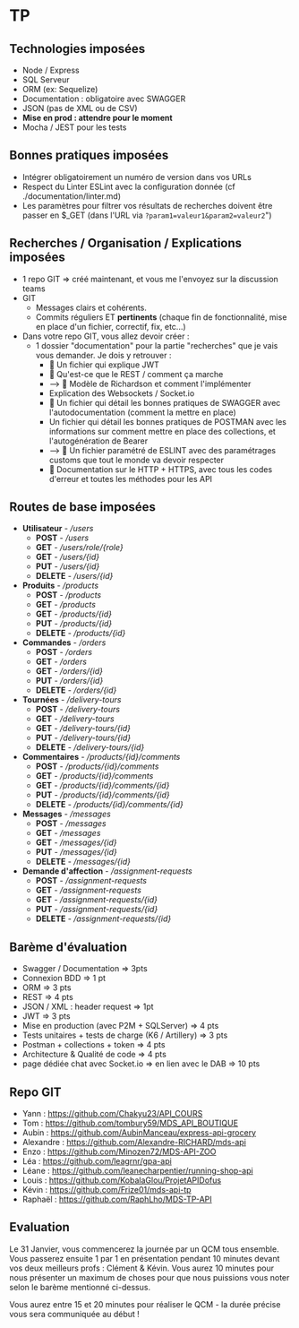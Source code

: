 # TP

## Technologies imposées 
- Node / Express
- SQL Serveur
- ORM (ex: Sequelize)
- Documentation : obligatoire avec SWAGGER
- JSON (pas de XML ou de CSV)
- **Mise en prod : attendre pour le moment**
- Mocha / JEST pour les tests

## Bonnes pratiques imposées 
- Intégrer obligatoirement un numéro de version dans vos URLs
- Respect du Linter ESLint avec la configuration donnée (cf ./documentation/linter.md)
- Les paramètres pour filtrer vos résultats de recherches doivent être passer en $_GET (dans l'URL via ```?param1=valeur1&param2=valeur2```")

## Recherches / Organisation / Explications imposées
- 1 repo GIT => créé maintenant, et vous me l'envoyez sur la discussion teams
- GIT
    - Messages clairs et cohérents. 
    - Commits réguliers ET **pertinents** (chaque fin de fonctionnalité, mise en place d'un fichier, correctif, fix, etc...)
- Dans votre repo GIT, vous allez devoir créer : 
    - 1 dossier "documentation" pour la partie "recherches" que je vais vous demander. Je dois y retrouver : 
        - 💩 Un fichier qui explique JWT
        - 💩 Qu'est-ce que le REST / comment ça marche
        - --> 💩 Modèle de Richardson et comment l'implémenter
        - Explication des Websockets / Socket.io
        - 💩 Un fichier qui détail les bonnes pratiques de SWAGGER avec l'autodocumentation (comment la mettre en place)
        - Un fichier qui détail les bonnes pratiques de POSTMAN avec les informations sur comment mettre en place des collections, et l'autogénération de Bearer
        - --> 💩 Un fichier paramétré de ESLINT avec des paramétrages customs que tout le monde va devoir respecter
        - 💩 Documentation sur le HTTP + HTTPS, avec tous les codes d'erreur et toutes les méthodes pour les API

## Routes de base imposées

- **Utilisateur** - _/users_
    - **POST** - _/users_
    - **GET** - _/users/role/{role}_
    - **GET** - _/users/{id}_
    - **PUT** - _/users/{id}_
    - **DELETE** - _/users/{id}_
- **Produits** - _/products_
    - **POST** - _/products_
    - **GET** - _/products_
    - **GET** - _/products/{id}_
    - **PUT** - _/products/{id}_
    - **DELETE** - _/products/{id}_
- **Commandes** - _/orders_
    - **POST** - _/orders_
    - **GET** - _/orders_
    - **GET** - _/orders/{id}_
    - **PUT** - _/orders/{id}_
    - **DELETE** - _/orders/{id}_
- **Tournées** - _/delivery-tours_
    - **POST** - _/delivery-tours_
    - **GET** - _/delivery-tours_
    - **GET** - _/delivery-tours/{id}_
    - **PUT** - _/delivery-tours/{id}_
    - **DELETE** - _/delivery-tours/{id}_
- **Commentaires** - _/products/{id}/comments_
    - **POST** - _/products/{id}/comments_
    - **GET** - _/products/{id}/comments_
    - **GET** - _/products/{id}/comments/{id}_
    - **PUT** - _/products/{id}/comments/{id}_
    - **DELETE** - _/products/{id}/comments/{id}_
- **Messages** - _/messages_
    - **POST** - _/messages_
    - **GET** - _/messages_
    - **GET** - _/messages/{id}_
    - **PUT** - _/messages/{id}_
    - **DELETE** - _/messages/{id}_
- **Demande d'affection** - _/assignment-requests_
    - **POST** - _/assignment-requests_
    - **GET** - _/assignment-requests_
    - **GET** - _/assignment-requests/{id}_
    - **PUT** - _/assignment-requests/{id}_
    - **DELETE** - _/assignment-requests/{id}_



## Barème d'évaluation

- Swagger / Documentation => 3pts
- Connexion BDD => 1 pt
- ORM => 3 pts
- REST => 4 pts
- JSON / XML : header request => 1pt
- JWT => 3 pts
- Mise en production (avec P2M + SQLServer) => 4 pts
- Tests unitaires + tests de charge (K6 / Artillery) => 3 pts
- Postman + collections + token => 4 pts
- Architecture & Qualité de code => 4 pts
- page dédiée chat avec Socket.io => en lien avec le DAB => 10 pts

## Repo GIT

- Yann : https://github.com/Chakyu23/API_COURS
- Tom : https://github.com/tombury59/MDS_API_BOUTIQUE
- Aubin : https://github.com/AubinManceau/express-api-grocery
- Alexandre : https://github.com/Alexandre-RICHARD/mds-api
- Enzo : https://github.com/Minozen72/MDS-API-ZOO
- Léa : https://github.com/leagrnr/gpa-api
- Léane : https://github.com/leanecharpentier/running-shop-api
- Louis : https://github.com/KobalaGlou/ProjetAPIDofus
- Kévin : https://github.com/Frize01/mds-api-tp
- Raphaël : https://github.com/RaphLho/MDS-TP-API

## Evaluation

Le 31 Janvier, vous commencerez la journée par un QCM tous ensemble. Vous passerez ensuite 1 par 1 en présentation pendant 10 minutes devant vos deux meilleurs profs : Clément & Kévin. Vous aurez 10 minutes pour nous présenter un maximum de choses pour que nous puissions vous noter selon le barème mentionné ci-dessus.

Vous aurez entre 15 et 20 minutes pour réaliser le QCM - la durée précise vous sera communiquée au début !




